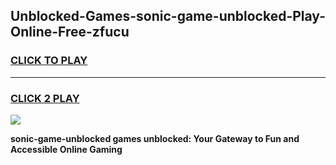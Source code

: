 
## Unblocked-Games-sonic-game-unblocked-Play-Online-Free-zfucu
<h3>
<a href="https://premium76.site?title=sonic-game-unblocked&ref=26A">CLICK TO PLAY</a></h3>
<hr>

<h3>
<a href="https://premium76.site?title=sonic-game-unblocked&ref=26A">CLICK 2 PLAY</a>
  
</h3>

<a href="https://premium76.site?title=sonic-game-unblocked&ref=26A"><img src="https://clearcache.store/games.png"></a>


**sonic-game-unblocked games unblocked: Your Gateway to Fun and Accessible Online Gaming**
